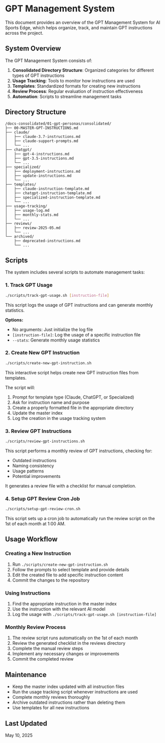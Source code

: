 # GPT Management System

This document provides an overview of the GPT Management System for AI Sports Edge, which helps organize, track, and maintain GPT instructions across the project.

## System Overview

The GPT Management System consists of:

1. **Consolidated Directory Structure**: Organized categories for different types of GPT instructions
2. **Usage Tracking**: Tools to monitor how instructions are used
3. **Templates**: Standardized formats for creating new instructions
4. **Review Process**: Regular evaluation of instruction effectiveness
5. **Automation**: Scripts to streamline management tasks

## Directory Structure

```
/docs-consolidated/01-gpt-personas/consolidated/
├── 00-MASTER-GPT-INSTRUCTIONS.md
├── claude/
│   ├── claude-3.7-instructions.md
│   ├── claude-support-prompts.md
│   └── ...
├── chatgpt/
│   ├── gpt-4-instructions.md
│   ├── gpt-3.5-instructions.md
│   └── ...
├── specialized/
│   ├── deployment-instructions.md
│   ├── update-instructions.md
│   └── ...
├── templates/
│   ├── claude-instruction-template.md
│   ├── chatgpt-instruction-template.md
│   ├── specialized-instruction-template.md
│   └── ...
├── usage-tracking/
│   ├── usage-log.md
│   ├── monthly-stats.md
│   └── ...
├── reviews/
│   ├── review-2025-05.md
│   └── ...
└── archived/
    ├── deprecated-instructions.md
    └── ...
```

## Scripts

The system includes several scripts to automate management tasks:

### 1. Track GPT Usage

```bash
./scripts/track-gpt-usage.sh [instruction-file]
```

This script logs the usage of GPT instructions and can generate monthly statistics.

**Options:**
- No arguments: Just initialize the log file
- `[instruction-file]`: Log the usage of a specific instruction file
- `--stats`: Generate monthly usage statistics

### 2. Create New GPT Instruction

```bash
./scripts/create-new-gpt-instruction.sh
```

This interactive script helps create new GPT instruction files from templates.

The script will:
1. Prompt for template type (Claude, ChatGPT, or Specialized)
2. Ask for instruction name and purpose
3. Create a properly formatted file in the appropriate directory
4. Update the master index
5. Log the creation in the usage tracking system

### 3. Review GPT Instructions

```bash
./scripts/review-gpt-instructions.sh
```

This script performs a monthly review of GPT instructions, checking for:
- Outdated instructions
- Naming consistency
- Usage patterns
- Potential improvements

It generates a review file with a checklist for manual completion.

### 4. Setup GPT Review Cron Job

```bash
./scripts/setup-gpt-review-cron.sh
```

This script sets up a cron job to automatically run the review script on the 1st of each month at 1:00 AM.

## Usage Workflow

### Creating a New Instruction

1. Run `./scripts/create-new-gpt-instruction.sh`
2. Follow the prompts to select template and provide details
3. Edit the created file to add specific instruction content
4. Commit the changes to the repository

### Using Instructions

1. Find the appropriate instruction in the master index
2. Use the instruction with the relevant AI model
3. Log the usage with `./scripts/track-gpt-usage.sh [instruction-file]`

### Monthly Review Process

1. The review script runs automatically on the 1st of each month
2. Review the generated checklist in the reviews directory
3. Complete the manual review steps
4. Implement any necessary changes or improvements
5. Commit the completed review

## Maintenance

- Keep the master index updated with all instruction files
- Run the usage tracking script whenever instructions are used
- Complete monthly reviews thoroughly
- Archive outdated instructions rather than deleting them
- Use templates for all new instructions

## Last Updated

May 10, 2025